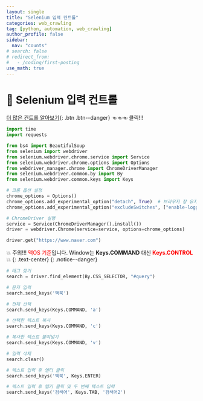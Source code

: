 ```yaml
---
layout: single
title: "Selenium 입력 컨트롤"
categories: web_crawling
tag: [python, automation, web_crawling]
author_profile: false
sidebar:
  nav: "counts"
# search: false
# redirect_from:
#   - /coding/first-posting
use_math: true
---
```


# 👑 Selenium 입력 컨트롤

[더 많은 컨트롤 알아보기](https://www.selenium.dev/selenium/docs/api/py/webdriver/selenium.webdriver.common.keys.html){: .btn .btn--danger} ☜☜☜ 클릭!!!

```python
import time
import requests

from bs4 import BeautifulSoup
from selenium import webdriver
from selenium.webdriver.chrome.service import Service
from selenium.webdriver.chrome.options import Options
from webdriver_manager.chrome import ChromeDriverManager
from selenium.webdriver.common.by import By
from selenium.webdriver.common.keys import Keys

# 크롬 옵션 설정
chrome_options = Options()
chrome_options.add_experimental_option("detach", True)  # 브라우저 창 유지
chrome_options.add_experimental_option("excludeSwitches", ["enable-logging"])

# ChromeDriver 실행
service = Service(ChromeDriverManager().install())
driver = webdriver.Chrome(service=service, options=chrome_options)

driver.get("https://www.naver.com")
```

💥 주의!!! <span style="color: red;">맥OS 기준</span>입니다. Window는 **Keys.COMMAND** 대신 <span style="color: red;">**Keys.CONTROL**</span> 💥
{: .text-center}
{: .notice--danger}

```python
# 태그 찾기
search = driver.find_element(By.CSS_SELECTOR, "#query")

# 문자 입력
search.send_keys('맥북')
```

```python
# 전체 선택
search.send_keys(Keys.COMMAND, 'a')
```

```python
# 선택한 텍스트 복사
search.send_keys(Keys.COMMAND, 'c')
```

```python
# 복사한 텍스트 붙여넣기
search.send_keys(Keys.COMMAND, 'v')
```

```python
# 입력 삭제
search.clear()
```

```python
# 텍스트 입력 후 엔터 클릭
search.send_keys('맥북', Keys.ENTER)
```

```python
# 텍스트 입력 후 텝키 클릭 및 두 번째 텍스트 입력
search.send_keys('검색어', Keys.TAB, '검색어2')
```
